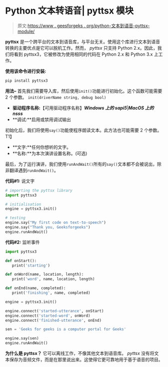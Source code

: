 # Python 文本转语音| pyttsx 模块

> 原文:[https://www . geesforgeks . org/python-文本到语音-pyttsx-module/](https://www.geeksforgeeks.org/python-text-to-speech-pyttsx-module/)

**pyttsx** 是一个跨平台的文本到语音库，与平台无关。使用这个库进行文本到语音转换的主要优点是它可以脱机工作。然而， *pyttsx* 只支持 Python 2.x。因此，我们将看到 pyttsx3，它被修改为使用相同的代码在 Python 2.x 和 Python 3.x 上工作。

**使用该命令进行安装:**

```py
pip install pyttsx3
```

**用法–**
首先我们需要导入库，然后使用`init()`功能进行初始化。这个函数可能需要 2 个参数。
`init(driverName string, debug bool)`

*   **驱动程序名称:**【可用驱动程序名称】***Windows 上的 sapi5***|***MacOS 上的 nsss***
*   **调试:**启用或禁用调试输出

初始化后，我们将使用`say()`功能使程序朗读文本。此方法也可能需要 2 个参数。
T1】

*   **文字:**任何你想听的文字。
*   **名称:**为本次演讲设置名称。(可选)

最后，为了运行演讲，我们使用`runAndWait()`所有的`say()`文本都不会被说出，除非翻译遇到`runAndWait()`。

**代码#1:** 说文字

```py
# importing the pyttsx library
import pyttsx3

# initialisation
engine = pyttsx3.init()

# testing
engine.say("My first code on text-to-speech")
engine.say("Thank you, Geeksforgeeks")
engine.runAndWait()
```

**代码#2:** 监听事件

```py
import pyttsx3

def onStart():
   print('starting')

def onWord(name, location, length):
   print('word', name, location, length)

def onEnd(name, completed):
   print('finishing', name, completed)

engine = pyttsx3.init()

engine.connect('started-utterance', onStart)
engine.connect('started-word', onWord)
engine.connect('finished-utterance', onEnd)

sen = 'Geeks for geeks is a computer portal for Geeks'

engine.say(sen)
engine.runAndWait()
```

**为什么是 pyttsx？**
它可以离线工作，不像其他文本到语音库。 *pyttsx* 没有将文本保存为音频文件，而是在那里说出来。这使得它更可靠地用于基于语音的项目。